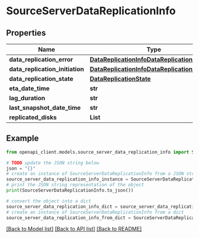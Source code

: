 # SourceServerDataReplicationInfo


## Properties

Name | Type | Description | Notes
------------ | ------------- | ------------- | -------------
**data_replication_error** | [**DataReplicationInfoDataReplicationError**](DataReplicationInfoDataReplicationError.md) |  | [optional] 
**data_replication_initiation** | [**DataReplicationInfoDataReplicationInitiation**](DataReplicationInfoDataReplicationInitiation.md) |  | [optional] 
**data_replication_state** | [**DataReplicationState**](DataReplicationState.md) |  | [optional] 
**eta_date_time** | **str** |  | [optional] 
**lag_duration** | **str** |  | [optional] 
**last_snapshot_date_time** | **str** |  | [optional] 
**replicated_disks** | **List** |  | [optional] 

## Example

```python
from openapi_client.models.source_server_data_replication_info import SourceServerDataReplicationInfo

# TODO update the JSON string below
json = "{}"
# create an instance of SourceServerDataReplicationInfo from a JSON string
source_server_data_replication_info_instance = SourceServerDataReplicationInfo.from_json(json)
# print the JSON string representation of the object
print(SourceServerDataReplicationInfo.to_json())

# convert the object into a dict
source_server_data_replication_info_dict = source_server_data_replication_info_instance.to_dict()
# create an instance of SourceServerDataReplicationInfo from a dict
source_server_data_replication_info_from_dict = SourceServerDataReplicationInfo.from_dict(source_server_data_replication_info_dict)
```
[[Back to Model list]](../README.md#documentation-for-models) [[Back to API list]](../README.md#documentation-for-api-endpoints) [[Back to README]](../README.md)


